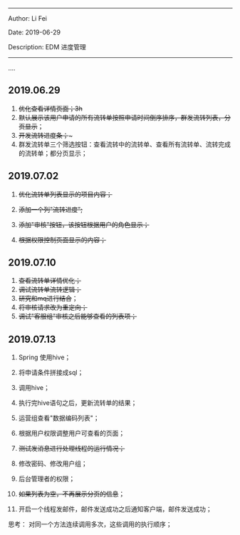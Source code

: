-----

Author: Li Fei

Date: 2019-06-29

Description: EDM 进度管理

-----

….

## 2019.06.29

1. ~~优化查看详情页面；3h~~
2. ~~默认展示该用户申请的所有流转单按照申请时间倒序排序，群发流转列表，分页显示~~；
3. ~~开发流转进度条；~~~
4. 群发流转单三个筛选按钮：查看流转中的流转单、查看所有流转单、流转完成的流转单；都分页显示；





## 2019.07.02

1. ~~优化流转单列表显示的项目内容；~~

2. ~~添加一个列"流转进度";~~

3. ~~添加"审核"按钮，该按钮根据用户的角色显示；~~

4. ~~根据权限控制页面显示的内容；~~



## 2019.07.10

1. ~~查看流转单详情优化；~~
2. ~~调试流转单流转逻辑；~~
3. ~~研究和mq进行结合~~；
4. ~~将审核请求改为重定向；~~
5. ~~调试"客服组"审核之后能够查看的列表项；~~

## 2019.07.13

1. Spring 使用hive；

2. 将申请条件拼接成sql；

3. 调用hive；

4. 执行完hive语句之后，更新流转单的结果；

5. 运营组查看"数据编码列表"；

6. 根据用户权限调整用户可查看的页面；

7. ~~测试发消息进行处理线程的运行情况；~~

8. 修改密码、修改用户组；

9. 后台管理者的权限；

10. ~~如果列表为空，不再展示分页的信息~~；

11. 开启一个线程发邮件，邮件发送成功之后通知客户端，邮件发送成功；

    

    

思考： 对同一个方法连续调用多次，这些调用的执行顺序；